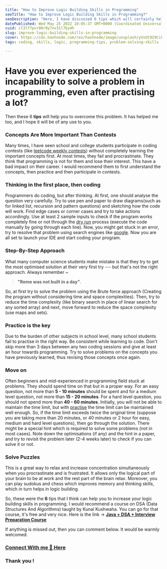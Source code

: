 ```yaml
---
title: "How to Improve Logic Building Skills in Programming"
seoTitle: "How to Improve Logic Building Skills in Programming?"
seoDescription: "Here, I have discussed 6 tips which will certainly help you in improving your logic building skills in programming."
datePublished: Wed May 25 2022 10:05:37 GMT+0000 (Coordinated Universal Time)
cuid: cl3lf7pvr00r9y7nv31l7by4h
slug: improve-logic-building-skills-in-programming
cover: https://cdn.hashnode.com/res/hashnode/image/unsplash/yVxUC9I9Cik/upload/v1653388930440/aqol87LS7.jpeg
tags: coding, skills, logic, programming-tips, problem-solving-skills

---
```


# Have you ever experienced the incapability to solve a problem in programming, even after practising a lot?

Then these 6 **tips** will help you to overcome this problem. It has helped me too, and I hope it will be of any use to you.

### Concepts Are More Important Than Contests

Many times, I have seen school and college students participate in coding contests (like [leetcode weekly contests](https://leetcode.com/contest/)) without completely learning the important concepts first. At most times, they fail and procrastinate. They think that programming is not for them and lose their interest. This have a bad impact on their career. I would recommend them to first understand the concepts, then practice and then participate in contests.

### Thinking in the first place, then coding

Programmers do coding, but after thinking. At first, one should analyse the question very carefully. Try to use pen and paper to draw diagrams(such as for linked list, recursion and pattern questions) and sketching how the code will work. Find edge cases or corner cases and try to take actions accordingly. Use at least 2 sample inputs to check if the program works completely fine or not through the [dry run](https://www.google.com/search?q=dry+run+meaning+in+programming) process (execute the code manually by going through each line). Now, you might get stuck in an error, try to resolve that problem using search engines like [google](https://www.google.com/). Now you are all set to launch your IDE and start coding your program.

### Step-By-Step Approach

What many computer science students make mistake is that they try to get the most optimised solution at their very first try --- but that's not the right approach. Always remember ~

> **"Rome was not built in a day"**.

So, at first try to solve the problem using the Brute force approach (Creating the program without considering time and space complexities). Then, try to reduce the time complexity (like binary search in place of linear search for any sorted array) and next, move forward to reduce the space complexity (use maps and sets).

### Practice is the key

Due to the burden of other subjects in school level, many school students fail to practise in the right way. Be consistent while learning to code. Don't skip more than 3 days between any two coding sessions and give at least an hour towards programming. Try to solve problems on the concepts you have previously learned, thus revising those concepts once again.

### Move on

Often beginners and mid-experienced in programming field stuck at problems. They should spend time on that but in a proper way. For an easy question, not more than **5 - 10 minutes** should be spent and for a medium level question, not more than **15 - 20 minutes**. For a hard level question, you should not spend more than **40 - 60 minutes**. Initially, you will not be able to maintain the time limit, but with [practise](https://saptarshisarkar.hashnode.dev/improve-logic-building-skills-in-programming#heading-practice-is-the-key) the time limit can be maintained well enough. So, if the time limit exceeds twice the original time (suppose you are taking more than 20 minutes, or 40 minutes or 2 hour for easy, medium and hard level questions), then go through the solution. There might be a special hint which is required to solve some problems (not in most cases). Note down the optimisations (if any) and the hint in a paper, and try to revisit the problem later (2-4 weeks later) to check if you can solve it or not.

### Solve Puzzles

This is a great way to relax and increase concentration simultaneously when you procrastinate and is frustrated. It allows only the logical part of your brain to be at work and the rest part of the brain relax. Moreover, you can play sudokus and chess which improves memory and thinking skills, which in turn helps in logic building.

So, these were the **6** tips that I think can help you to increase your logic building skills in programming. I would recommend a course on DSA (Data Structures And Algorithms) taught by Kunal Kushwaha. You can go for that course, it's free and very nice. Here is the link -&gt; [**Java + DSA + Interview Preparation Course**](https://www.youtube.com/playlist?list=PL9gnSGHSqcnr_DxHsP7AW9ftq0AtAyYqJ)

If anything is missed out, then you can comment below. It would be warmly welcomed.

### [Connect With me 💬 Here](https://bio.link/saptarshi)

### Thank you !